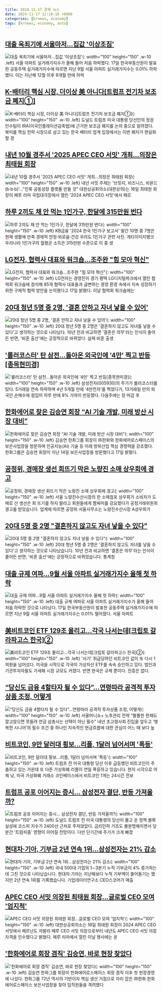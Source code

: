 ```yaml
---
title: 2024.11.17 경제 뉴스
date: 2024-11-17 12:10:16 +0900
categories: [krnews, economy]
tags: [krnews, economy, auto]
---
```

## [대출 옥죄기에 서울마저…집값 '이상조짐'](https://n.news.naver.com/mnews/article/215/0001188078)

![대출 옥죄기에 서울마저…집값 '이상조짐'](https://mimgnews.pstatic.net/image/origin/215/2024/11/17/1188078.jpg?type=nf220_150){: width="100" height="150" .w-10 .left}
서울 아파트 실거래가지수가 올해 들어 처음 하락했다. 17일 한국부동산원이 발표한 공동주택 실거래가지수에 따르면 지난 9월 서울 아파트 실거래가지수는 0.01% 하락했다. 이는 지난해 12월 이후 9개월 만에 하락

## [K-배터리 핵심 시장, 더이상 美 아니다[트럼프 전기차 보조금 폐지①]](https://n.news.naver.com/mnews/article/003/0012908008)

![K-배터리 핵심 시장, 더이상 美 아니다[트럼프 전기차 보조금 폐지①]](https://mimgnews.pstatic.net/image/origin/003/2024/11/17/12908008.jpg?type=nf220_150){: width="100" height="150" .w-10 .left}
도널드 트럼프 미국 대통령 당선인의 정권 인수팀이 IRA(미국인플레이션감축법)에 근거한 보조금 폐지를 논의 중으로 알려졌다. 북미를 핵심 전략 시장으로 삼고 있는 한국 배터리 업계 입장에서는 이번 폐지가 현실화할 경

## [내년 10월 경주서 '2025 APEC CEO 서밋' 개최…의장은 최태원 회장](https://n.news.naver.com/mnews/article/629/0000338965)

![내년 10월 경주서 '2025 APEC CEO 서밋' 개최…의장은 최태원 회장](https://mimgnews.pstatic.net/image/origin/629/2024/11/16/338965.jpg?type=nf220_150){: width="100" height="150" .w-10 .left}
내년 서밋 주제는 '브릿지, 비즈니스, 비욘드(b·b·b)'…"인류 공동성장 플랫폼 만들 것" 대한상공회의소(대한상의)는 16일 최태원 회장이 페루 리마 국립대극장에서 열린 '2024 APEC CEO 서밋'에서 페르

## [하루 2끼도 채 안 먹는 1인가구, 한달에 315만원 번다](https://n.news.naver.com/mnews/article/022/0003986395)

![하루 2끼도 채 안 먹는 1인가구, 한달에 315만원 번다](https://mimgnews.pstatic.net/image/origin/022/2024/11/17/3986395.jpg?type=nf220_150){: width="100" height="150" .w-10 .left}
KB금융 '2024 한국 1인가구 보고서' 발간 10명 중 7명은 현재 생활에 만족 경제적 안정·외로움·건강 우려도 1인가구 관련 사진. 게티이미지뱅크 우리나라 1인가구의 월평균 소득은 315만원 수준으로 이 중 생

## [LG전자, 협력사 대표와 워크숍…조주완 "힘 모아 혁신"](https://n.news.naver.com/mnews/article/003/0012908004)

![LG전자, 협력사 대표와 워크숍…조주완 "힘 모아 혁신"](https://mimgnews.pstatic.net/image/origin/003/2024/11/17/12908004.jpg?type=nf220_150){: width="100" height="150" .w-10 .left}
LG전자는 경영진이 경기 평택 LG디지털파크에서 열린 협력회 워크숍에 참석해 85개 협력사 대표들과 급변하는 경영 환경 속에서 지속 성장하기 위한 구체적 협력 방안을 논의했다고 17일 밝혔다. 이날 협력회 워크숍에는

## [20대 청년 5명 중 2명, '결혼 안하고 자녀 낳을 수 있어'](https://n.news.naver.com/mnews/article/119/0002893571)

![20대 청년 5명 중 2명, '결혼 안하고 자녀 낳을 수 있어'](https://mimgnews.pstatic.net/image/origin/119/2024/11/17/2893571.jpg?type=nf220_150){: width="100" height="150" .w-10 .left}
20대 청년 5명 중 2명은 '결혼하지 않고도 자녀를 낳을 수 있다'고 생각하는 것으로 나타났다. 10년 전과 비교하면 '결혼은 의무'라는 인식이 줄어든 반면, '비혼 출산'에는 긍정적으로 바뀌었다. 실제 비혼 출생

## ['롤러코스터' 탄 삼전…돌아온 외국인에 '4만' 찍고 반등[종목현미경]](https://n.news.naver.com/mnews/article/421/0007911055)

!['롤러코스터' 탄 삼전…돌아온 외국인에 '4만' 찍고 반등[종목현미경]](https://mimgnews.pstatic.net/image/origin/421/2024/11/16/7911055.jpg?type=nf220_150){: width="100" height="150" .w-10 .left}
삼성전자(005930)의 주가가 롤러코스터를 탔다. 5거래일 연속 하락하며 4년 5개월 만에 '4만전자'를 찍었다가, 13거래일 만의 외국인 순매수에 힘입어 하루 만에 8% 가까이 반등했다. 다음주에는 장 마감 후

## [한화에어로 찾은 김승연 회장 “AI 기술 개발, 미래 방산 시장 대비”](https://n.news.naver.com/mnews/article/366/0001032793)

![한화에어로 찾은 김승연 회장 “AI 기술 개발, 미래 방산 시장 대비”](https://mimgnews.pstatic.net/image/origin/366/2024/11/17/1032793.jpg?type=nf220_150){: width="100" height="150" .w-10 .left}
김승연 한화그룹 회장이 ㈜한화와 한화에어로스페이스의 보은사업장을 방문하며 인공지능(AI) 기술 등 미래 방위산업 핵심 경쟁력을 강조했다. 한화그룹은 김승연 회장이 지난 14일 보은사업장을 방문했다고 17일 밝혔다.

## [공정위, 경매장 생선 회뜨기 막은 노량진 소매 상우회에 경고](https://n.news.naver.com/mnews/article/055/0001206882)

![공정위, 경매장 생선 회뜨기 막은 노량진 소매 상우회에 경고](https://mimgnews.pstatic.net/image/origin/055/2024/11/17/1206882.jpg?type=nf220_150){: width="100" height="150" .w-10 .left}
서울 노량진수산시장의 한 소매점포 상우회가 소비자가 도매로 산 생선은 회 뜨기를 하지 말라고 회원들에게 짬짜미를 강요했다가 공정거래위원회 경고를 받았습니다. 업계에 따르면 공정위 서울사무소는 노량진수산시장 A상우회가

## [20대 5명 중 2명 "결혼하지 않고도 자녀 낳을 수 있다"](https://n.news.naver.com/mnews/article/055/0001206893)

![20대 5명 중 2명 "결혼하지 않고도 자녀 낳을 수 있다"](https://mimgnews.pstatic.net/image/origin/055/2024/11/17/1206893.jpg?type=nf220_150){: width="100" height="150" .w-10 .left}
20대 청년 5명 중 2명은 '결혼하지 않고도 자녀를 낳을 수 있다'고 생각하는 것으로 나타났습니다. 10년 전과 비교하면 '결혼은 의무'라는 인식이 줄어든 반면, '비혼 출산'에는 긍정적으로 바뀌었습니다. 통계청

## [대출 규제 여파…9월 서울 아파트 실거래가지수 올해 첫 하락](https://n.news.naver.com/mnews/article/011/0004416154)

![대출 규제 여파…9월 서울 아파트 실거래가지수 올해 첫 하락](https://mimgnews.pstatic.net/image/origin/011/2024/11/17/4416154.jpg?type=nf220_150){: width="100" height="150" .w-10 .left}
대출 규제 여파로 서울 아파트 실거래가지수가 올해 들어 처음 하락한 것으로 나타났다. 17일 한국부동산원이 발표한 공동주택 실거래가지수에 따르면 지난 9월 서울 아파트 실거래가지수는 0.01% 떨어졌다. 서울 아파트

## [美비트코인 ETF 129조 몰리고…각국 나서는데[크립토 갈라파고스 한국]②](https://n.news.naver.com/mnews/article/421/0007911797)

![美비트코인 ETF 129조 몰리고…각국 나서는데[크립토 갈라파고스 한국]②](https://mimgnews.pstatic.net/image/origin/421/2024/11/17/7911797.jpg?type=nf220_150){: width="100" height="150" .w-10 .left}
'사기' 취급당하던 비트코인 값이 또 다시 1억원을 넘어섰다. 미국을 시작으로 각국이 가상자산 ETF를 속속 승인하고 있다. 법인과 기관투자자들도 가세해 시장 규모도 커졌다. 반면 한국은 규제 뿐이다. 진흥은 없다.

## [“당신도 금융 4할타자 될 수 있다”…연령따라 공격적 투자상품 조정, 어떻게](https://n.news.naver.com/mnews/article/009/0005397806)

![“당신도 금융 4할타자 될 수 있다”…연령따라 공격적 투자상품 조정, 어떻게](https://mimgnews.pstatic.net/image/origin/009/2024/11/17/5397806.jpg?type=nf220_150){: width="100" height="150" .w-10 .left}
서울머니쇼+ 노후관리 전략 “똘똘한 한채도 깔고앉으면 쪼들려 연금 삼총사는 선택이 아닌 필수” 내년 초고령사회 진입을 앞두고 ‘행복한 시니어’의 필수 조건 중 하나인 지속적인 현금흐름에 대한 관심이 어느 때 보다 높

## [비트코인, 9만 달러대 횡보...리플, 1달러 넘어서며 '폭등'](https://n.news.naver.com/mnews/article/052/0002114819)

![비트코인, 9만 달러대 횡보...리플, 1달러 넘어서며 '폭등'](https://mimgnews.pstatic.net/image/origin/052/2024/11/17/2114819.jpg?type=nf220_150){: width="100" height="150" .w-10 .left}
트럼프 전 미국 대통령 당선 이후 급등했던 비트코인이 주춤하고 있는 가운데 또 다른 가상화폐 리플이 연일 폭등하고 있습니다. 현지 시각으로 어제 낮, 미국 가상화폐 거래소 코인베이스에서 비트코인 1개는 24시간 전보

## [트럼프 공포 이어지는 증시… 삼성전자 결단, 반등 가져올까?](https://n.news.naver.com/mnews/article/008/0005115438)

![트럼프 공포 이어지는 증시… 삼성전자 결단, 반등 가져올까?](https://mimgnews.pstatic.net/image/origin/008/2024/11/17/5115438.jpg?type=nf220_150){: width="100" height="150" .w-10 .left}
도널드 트럼프 전 미국 대통령의 당선이 몰고 온 정책 불확실성에 코스피 지수가 2400선 근처로 주저앉았다. 금리인하 기조도 불분명해지면서 당분간 '트럼피즘' 영향이 이어질 전망이다. 다만 단기간에 주가가 크게 빠졌

## [현대차·기아, 기부금 2년 연속 1위…삼성전자는 21% 감소](https://n.news.naver.com/mnews/article/055/0001206896)

![현대차·기아, 기부금 2년 연속 1위…삼성전자는 21% 감소](https://mimgnews.pstatic.net/image/origin/055/2024/11/17/1206896.jpg?type=nf220_150){: width="100" height="150" .w-10 .left}
국내 500대 기업의 1∼3분기 누적 기부금이 4% 증가하는 데 그친 것으로 나타났습니다. 현대차·기아는 지난해보다 누적 기부액이 줄어들기는 했지만 2년 연속 1위를 기록했습니다. 기업데이터연구소 CEO스코어가 매출

## [APEC CEO 서밋 의장된 최태원 회장…글로벌 CEO 모여 '엄지척'](https://n.news.naver.com/mnews/article/421/0007911193)

![APEC CEO 서밋 의장된 최태원 회장…글로벌 CEO 모여 '엄지척'](https://mimgnews.pstatic.net/image/origin/421/2024/11/16/7911193.jpg?type=nf220_150){: width="100" height="150" .w-10 .left}
대한상공회의소는 16일 최태원 회장이 2024 APEC CEO 서밋에서 페르난도 자발라 페루 CEO 서밋 의장으로부터 내년도 APEC CEO 서밋 의장 자격을 인수했다고 밝혔다. 페루 리마에서 열린 이날 행사에는 윤

## ['한화에어로 회장 겸직' 김승연, 바로 현장 찾았다](https://n.news.naver.com/mnews/article/014/0005268883)

!['한화에어로 회장 겸직' 김승연, 바로 현장 찾았다](https://mimgnews.pstatic.net/image/origin/014/2024/11/17/5268883.jpg?type=nf220_150){: width="100" height="150" .w-10 .left}
김승연 한화그룹 회장이 한화에어로스페이스 회장 겸직 이후 첫 현장경영에 나섰다. 한화그룹 72년 역사의 기반이자 핵심 생산 거점으로 자리 잡은 ㈜한화∙한화에어로스페이스 보은사업장을 찾아 임직원들을 격려했다

